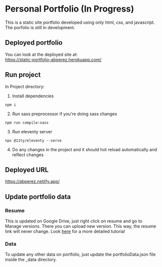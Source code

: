 # Personal Portfolio (In Progress)

This is a static site portfolio developed using only html, css, and javascript. The porfolio is still in development.

## Deployed portfolio
You can look at the deployed site at:\
https://static-portfolio-abperez.herokuapp.com/

## Run project
In Project directory:
1. Install dependencies
```
npm i
```
2. Run sass preprocessor if you're doing sass changes
```
npm run compile:sass 
```
3. Run eleventy server
```
npx @11ty/eleventy --serve
```
4. Do any changes in the project and it should hot reload automatically and reflect changes

## Deployed URL

https://abperez.netlify.app/

## Update portfolio data

### Resume
This is updated on Google Drive, just right click on resume and go to Manage versions. There you can upload new version. This way, the resume link will never change.
Look [here](https://sao.hsu.edu.hk/faq/how-to-update-files-in-google-drive-without-changing-the-shared-link/) for a more detailed tutorial 

### Data
To update any other data on portfolio, just update the portfolioData.json file inside the _data directory.